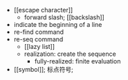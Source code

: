 - [[escape character]]
    - forward slash; [[backslash]]
- indicate the beginning of a line
- re-find command
- re-seq command
    - [[lazy list]]
    - realization: create the sequence
        - fully-realized: finite evaluation
- [[symbol]]; 标点符号;
